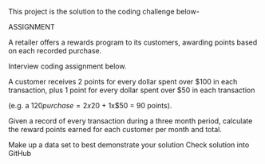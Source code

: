 This project is the solution to the coding challenge below-

ASSIGNMENT

A retailer offers a rewards program to its customers, awarding points based on each recorded purchase.

Interview coding assignment below.

A customer receives 2 points for every dollar spent over $100 in each transaction, plus 1 point for every dollar spent over $50 in each transaction

(e.g. a $120 purchase = 2x$20 + 1x$50 = 90 points).

Given a record of every transaction during a three month period, calculate the reward points earned for each customer per month and total.

Make up a data set to best demonstrate your solution Check solution into GitHub
